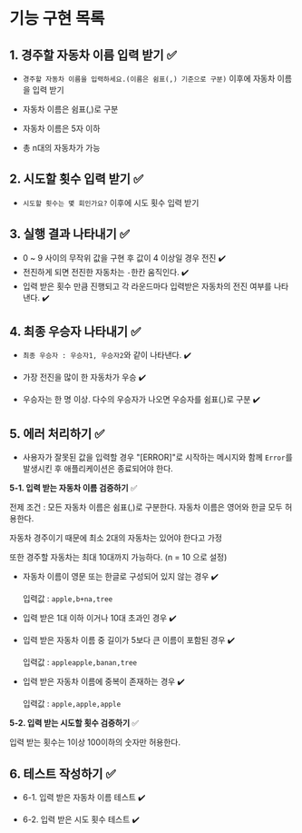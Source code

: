# 기능 구현 목록

## 1. 경주할 자동차 이름 입력 받기 ✅

- `경주할 자동차 이름을 입력하세요.(이름은 쉼표(,) 기준으로 구분)` 이후에 자동차 이름을 입력 받기

- 자동차 이름은 쉼표(,)로 구분

- 자동차 이름은 5자 이하

- 총 n대의 자동차가 가능

## 2. 시도할 횟수 입력 받기 ✅

- `시도할 횟수는 몇 회인가요?` 이후에 시도 횟수 입력 받기

## 3. 실행 결과 나타내기 ✅

- 0 ~ 9 사이의 무작위 값을 구현 후 값이 4 이상일 경우 전진 ✔️
- 전진하게 되면 전진한 자동차는 `-`한칸 움직인다. ✔️
- 입력 받은 횟수 만큼 진행되고 각 라운드마다 입력받은 자동차의 전진 여부를 나타낸다. ✔️

## 4. 최종 우승자 나타내기 ✅

- `최종 우승자 : 우승자1, 우승자2`와 같이 나타낸다. ✔️

- 가장 전진을 많이 한 자동차가 우승 ✔️
- 우승자는 한 명 이상. 다수의 우승자가 나오면 우승자를 쉼표(,)로 구분 ✔️

## 5. 에러 처리하기 ✅

- 사용자가 잘못된 값을 입력할 경우 "[ERROR]"로 시작하는 메시지와 함께 `Error`를 발생시킨 후 애플리케이션은 종료되어야 한다.

**5-1. 입력 받는 자동차 이름 검증하기** ✅

전제 조건 : 모든 자동차 이름은 쉼표(,)로 구분한다. 자동차 이름은 영어와 한글 모두 허용한다.

자동차 경주이기 때문에 최소 2대의 자동차는 있어야 한다고 가정

또한 경주할 자동차는 최대 10대까지 가능하다. (n = 10 으로 설정)

- 자동차 이름이 영문 또는 한글로 구성되어 있지 않는 경우 ✔️

  입력값 : `apple,b+na,tree`

- 입력 받은 1대 이하 이거나 10대 초과인 경우 ✔️

- 입력 받은 자동차 이름 중 길이가 5보다 큰 이름이 포함된 경우 ✔️

  입력값 : `appleapple,banan,tree`

- 입력 받은 자동차 이름에 중복이 존재하는 경우 ✔️

  입력값 : `apple,apple,apple`

**5-2. 입력 받는 시도할 횟수 검증하기** ✅

입력 받는 횟수는 1이상 100이하의 숫자만 허용한다.

## 6. 테스트 작성하기 ✅

- 6-1. 입력 받은 자동차 이름 테스트 ✔️

- 6-2. 입력 받은 시도 횟수 테스트 ✔️
